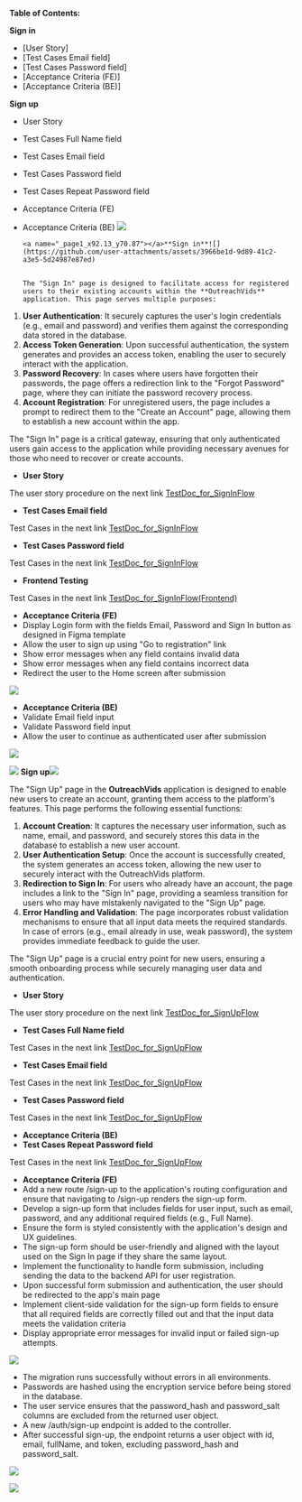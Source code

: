 **Table of Contents:**

**Sign in**

-   [User Story]
-   [Test Cases Email field]
-   [Test Cases Password field]
-   [Acceptance Criteria (FE)]
-   [Acceptance Criteria (BE)]

**Sign up**

-   User Story
-   Test Cases Full Name field
-   Test Cases Email field
-   Test Cases Password field
-   Test Cases Repeat Password field
-   Acceptance Criteria (FE)
-   Acceptance Criteria (BE)
    ![](https://github.com/user-attachments/assets/caf2b0da-e960-417f-b51d-8faac520ce63)

        <a name="_page1_x92.13_y70.87"></a>**Sign in**![](https://github.com/user-attachments/assets/3966be1d-9d89-41c2-a3e5-5d24987e87ed)


        The "Sign In" page is designed to facilitate access for registered users to their existing accounts within the **OutreachVids** application. This page serves multiple purposes:

1. **User Authentication**: It securely captures the user's login credentials (e.g., email and password) and verifies them against the corresponding data stored in the database.
1. **Access Token Generation**: Upon successful authentication, the system generates and provides an access token, enabling the user to securely interact with the application.
1. **Password Recovery**: In cases where users have forgotten their passwords, the page offers a redirection link to the "Forgot Password" page, where they can initiate the password recovery process.
1. **Account Registration**: For unregistered users, the page includes a prompt to redirect them to the "Create an Account" page, allowing them to establish a new account within the app.

The "Sign In" page is a critical gateway, ensuring that only authenticated users gain access to the application while providing necessary avenues for those who need to recover or create accounts.

-   **User<a name="_page1_x92.13_y477.58"></a> Story**

The user story procedure on the next link [TestDoc_for_SignInFlow](https://docs.google.com/spreadsheets/d/14vF3EOa7sI515qRntANlLpbEsZBukRq-S1vcsAIy_wg/edit?gid=1922746335#gid=1922746335)

-   **Test<a name="_page1_x92.13_y532.10"></a> Cases Email field**

Test Cases in the next link [TestDoc_for_SignInFlow](https://docs.google.com/spreadsheets/d/14vF3EOa7sI515qRntANlLpbEsZBukRq-S1vcsAIy_wg/edit?gid=1854802596#gid=1854802596)

-   **Test<a name="_page1_x92.13_y595.63"></a> Cases Password field**

Test Cases in the next link [TestDoc_for_SignInFlow](https://docs.google.com/spreadsheets/d/14vF3EOa7sI515qRntANlLpbEsZBukRq-S1vcsAIy_wg/edit?gid=1854802596#gid=1854802596)

-   **Frontend Testing**

Test Cases in the next link [TestDoc_for_SignInFlow(Frontend)](https://docs.google.com/spreadsheets/d/18qkQs1BYpclGpN9TGDBwBefp4q7TLVE2cnlwckDCbiI/edit?usp=sharing)

-   **Acceptance Criteria (FE)**
-   Display<a name="_page2_x92.13_y70.87"></a> Login form with the fields Email, Password and Sign In button as designed in Figma template
-   Allow the user to sign up using "Go to registration" link
-   Show error messages when any field contains invalid data
-   Show error messages when any field contains incorrect data
-   Redirect the user to the Home screen after submission

![](https://github.com/user-attachments/assets/85065069-ba77-45b4-a3a4-6b8ea7157242)

-   **Acceptance<a name="_page2_x92.13_y420.83"></a> Criteria (BE)**
-   Validate Email field input
-   Validate Password field input
-   Allow the user to continue as authenticated user after submission

![](https://github.com/user-attachments/assets/90baf3eb-6338-4038-a7a7-7148ae0eef6b)

![](https://github.com/user-attachments/assets/caf2b0da-e960-417f-b51d-8faac520ce63)
<a name="_page3_x92.15_y72.00"></a>**Sign up**![](https://github.com/user-attachments/assets/bc395f0d-ad50-48f1-99af-d96200652b23)

The "Sign Up" page in the **OutreachVids** application is designed to enable new users to create an account, granting them access to the platform's features. This page performs the following essential functions:

1. **Account Creation**: It captures the necessary user information, such as name, email, and password, and securely stores this data in the database to establish a new user account.
1. **User Authentication Setup**: Once the account is successfully created, the system generates an access token, allowing the new user to securely interact with the OutreachVids platform.
1. **Redirection to Sign In**: For users who already have an account, the page includes a link to the "Sign In" page, providing a seamless transition for users who may have mistakenly navigated to the "Sign Up" page.
1. **Error Handling and Validation**: The page incorporates robust validation mechanisms to ensure that all input data meets the required standards. In case of errors (e.g., email already in use, weak password), the system provides immediate feedback to guide the user.

The "Sign Up" page is a crucial entry point for new users, ensuring a smooth onboarding process while securely managing user data and authentication.

-   **User<a name="_page3_x92.15_y477.34"></a> Story**

The user story procedure on the next link [TestDoc_for_SignUpFlow](https://docs.google.com/spreadsheets/d/1b-xRyyn39r4N9k-P7zC618jotIVunZbbz1Vv9ipHNOM/edit?gid=1922746335#gid=1922746335)

-   **Test<a name="_page3_x92.15_y518.86"></a> Cases Full Name field**

Test Cases in the next link [TestDoc_for_SignUpFlow](https://docs.google.com/spreadsheets/d/1b-xRyyn39r4N9k-P7zC618jotIVunZbbz1Vv9ipHNOM/edit?gid=1854802596#gid=1854802596)

-   **Test<a name="_page3_x92.15_y574.38"></a> Cases Email field**

Test Cases in the next link [TestDoc_for_SignUpFlow](https://docs.google.com/spreadsheets/d/1b-xRyyn39r4N9k-P7zC618jotIVunZbbz1Vv9ipHNOM/edit?gid=1854802596#gid=1854802596)

-   **Test<a name="_page3_x92.15_y629.91"></a> Cases Password field**

Test Cases in the next link [TestDoc_for_SignUpFlow](https://docs.google.com/spreadsheets/d/1b-xRyyn39r4N9k-P7zC618jotIVunZbbz1Vv9ipHNOM/edit?gid=1854802596#gid=1854802596)

-   **Acceptance Criteria (BE)**
-   **Test<a name="_page4_x92.15_y72.00"></a> Cases Repeat Password field**

Test Cases in the next link [TestDoc_for_SignUpFlow](https://docs.google.com/spreadsheets/d/1b-xRyyn39r4N9k-P7zC618jotIVunZbbz1Vv9ipHNOM/edit?gid=1854802596#gid=1854802596)

-   **Acceptance<a name="_page4_x92.15_y140.61"></a> Criteria (FE)**
-   Add a new route /sign-up to the application's routing configuration and ensure that navigating to /sign-up renders the sign-up form.
-   Develop a sign-up form that includes fields for user input, such as email, password, and any additional required fields (e.g., Full Name).
-   Ensure the form is styled consistently with the application's design and UX guidelines.
-   The sign-up form should be user-friendly and aligned with the layout used on the Sign In page if they share the same layout.
-   Implement the functionality to handle form submission, including sending the data to the backend API for user registration.
-   Upon successful form submission and authentication, the user should be redirected to the app's main page
-   Implement client-side validation for the sign-up form fields to ensure that all required fields are correctly filled out and that the input data meets the validation criteria
-   Display appropriate error messages for invalid input or failed sign-up attempts.

![](https://github.com/user-attachments/assets/7b91ddf8-b5c3-45b8-adb4-8b8ad6eebb2a)

-   The<a name="_page5_x92.15_y72.00"></a> migration runs successfully without errors in all environments.
-   Passwords are hashed using the encryption service before being stored in the database.
-   The user service ensures that the password_hash and password_salt columns are excluded from the returned user object.
-   A new /auth/sign-up endpoint is added to the controller.
-   After successful sign-up, the endpoint returns a user object with id, email, fullName, and token, excluding password_hash and password_salt.

![](https://github.com/user-attachments/assets/6c1ab2c4-eda2-40c1-9db0-b915c247e98c)

![](https://github.com/user-attachments/assets/728e5c69-83b7-4883-9a41-d37d45075804)
